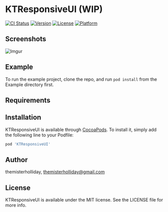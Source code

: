 # KTResponsiveUI (WIP)

[![CI Status](http://img.shields.io/travis/themisterholliday/KTResponsiveUI.svg?style=flat)](https://travis-ci.org/themisterholliday/KTResponsiveUI)
[![Version](https://img.shields.io/cocoapods/v/KTResponsiveUI.svg?style=flat)](http://cocoapods.org/pods/KTResponsiveUI)
[![License](https://img.shields.io/cocoapods/l/KTResponsiveUI.svg?style=flat)](http://cocoapods.org/pods/KTResponsiveUI)
[![Platform](https://img.shields.io/cocoapods/p/KTResponsiveUI.svg?style=flat)](http://cocoapods.org/pods/KTResponsiveUI)

## Screenshots
![Imgur](https://i.imgur.com/7uJ5bTF.png)

## Example

To run the example project, clone the repo, and run `pod install` from the Example directory first.

## Requirements

## Installation

KTResponsiveUI is available through [CocoaPods](http://cocoapods.org). To install
it, simply add the following line to your Podfile:

```ruby
pod 'KTResponsiveUI'
```

## Author

themisterholliday, themisterholliday@gmail.com

## License

KTResponsiveUI is available under the MIT license. See the LICENSE file for more info.
